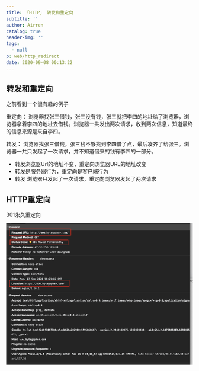 ```yaml
---
title: 「HTTP」 转发和重定向
subtitle: ''
author: Airren
catalog: true
header-img: ''
tags:
  - null
p: web/http_redirect
date: 2020-09-08 00:13:22
---
```






## 转发和重定向

之前看到一个很有趣的例子

重定向： 浏览器找张三借钱，张三没有钱，张三就把李四的地址给了浏览器，浏览器拿着李四的地址去借钱。浏览器一共发出两次请求，收到两次信息，知道最终的信息来源是来自李四。

转发： 浏览器找张三借钱，张三钱不够找到李四借了点，最后凑齐了给张三。浏览器一共只发起了一次请求，并不知道借来的钱有李四的一部分。

- 转发浏览器Url的地址不变，重定向浏览器URL的地址改变
- 转发是服务器行为，重定向是客户端行为
- 转发 浏览器只发起了一次请求，重定向浏览器发起了两次请求



## HTTP重定向

301永久重定向

![image-20200908005533325](http_redirect/image-20200908005533325.png)

